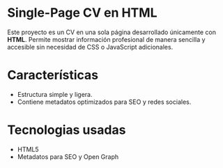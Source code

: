 # Single-Page CV en HTML

Este proyecto es un CV en una sola página desarrollado únicamente con **HTML**. Permite mostrar información profesional de manera sencilla y accesible sin necesidad de CSS o JavaScript adicionales.

# Características

- Estructura simple y ligera.
- Contiene metadatos optimizados para SEO y redes sociales.

# Tecnologias usadas

- HTML5
- Metadatos para SEO y Open Graph
